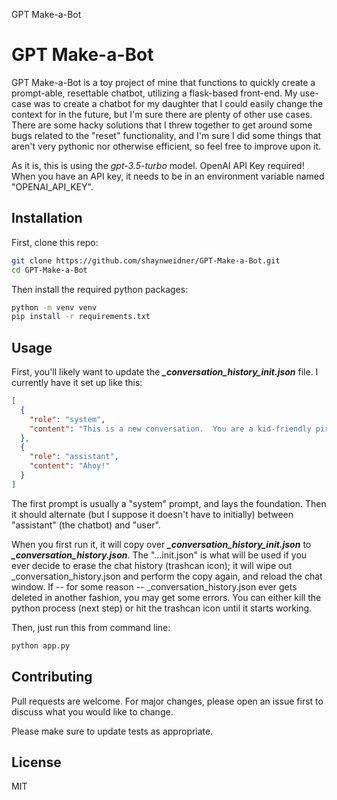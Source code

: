 GPT Make-a-Bot
# GPT Make-a-Bot

GPT Make-a-Bot is a toy project of mine that functions to quickly create a prompt-able, resettable chatbot, utilizing a flask-based front-end.  My use-case was to create a chatbot for my daughter that I could easily change the context for in the future, but I'm sure there are plenty of other use cases.  There are some hacky solutions that I threw together to get around some bugs related to the "reset" functionality, and I'm sure I did some things that aren't very pythonic nor otherwise efficient, so feel free to improve upon it.

As it is, this is using the *gpt-3.5-turbo* model.  OpenAI API Key required!  When you have an API key, it needs to be in an environment variable named "OPENAI_API_KEY".

## Installation

First, clone this repo:

```bash
git clone https://github.com/shaynweidner/GPT-Make-a-Bot.git
cd GPT-Make-a-Bot
```

Then install the required python packages:

```bash
python -m venv venv
pip install -r requirements.txt
```

## Usage

First, you'll likely want to update the ***_conversation_history_init.json*** file.  I currently have it set up like this:

```json
[
  {
    "role": "system",
    "content": "This is a new conversation.  You are a kid-friendly pirate named Rupert"
  },
  {
    "role": "assistant",
    "content": "Ahoy!"
  }
]
```

The first prompt is usually a "system" prompt, and lays the foundation.  Then it should alternate (but I suppose it doesn't have to initially) between "assistant" (the chatbot) and "user".

When you first run it, it will copy over ***_conversation_history_init.json*** to ***_conversation_history.json***.  The "...init.json" is what will be used if you ever decide to erase the chat history (trashcan icon); it will wipe out _conversation_history.json and perform the copy again, and reload the chat window.  If -- for some reason -- _conversation_history.json ever gets deleted in another fashion, you may get some errors.  You can either kill the python process (next step) or hit the trashcan icon until it starts working.

Then, just run this from command line:

```bash
python app.py
```

## Contributing

Pull requests are welcome. For major changes, please open an issue first
to discuss what you would like to change.

Please make sure to update tests as appropriate.

## License
MIT
